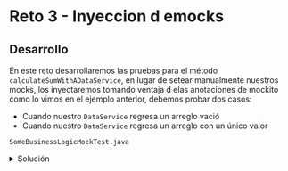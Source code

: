 # Reto 3 - Inyeccion d emocks

## Desarrollo

En este reto desarrollaremos las pruebas para el método `calculateSumWithADataService`, en lugar de setear manualmente
nuestros mocks, los inyectaremos tomando ventaja d elas anotaciones de mockito como lo vimos en el ejemplo anterior,
debemos probar dos casos:

- Cuando nuestro `DataService` regresa un arreglo vació
- Cuando nuestro `DataService` regresa un arreglo con un único valor

`SomeBusinessLogicMockTest.java`
<details>
  <summary>Solución</summary>

```java
package com.example.demo.business;

import com.example.demo.data.SomeDataService;
import org.junit.jupiter.api.Test;
import org.junit.jupiter.api.extension.ExtendWith;
import org.mockito.InjectMocks;
import org.mockito.Mock;
import org.mockito.junit.MockitoJUnitRunner;
import org.mockito.junit.jupiter.MockitoExtension;

import static org.junit.jupiter.api.Assertions.assertEquals;
import static org.mockito.Mockito.mock;
import static org.mockito.Mockito.when;


@ExtendWith(MockitoExtension.class)
class SomeBusinessLogicMockTest {

    @InjectMocks
    SomeBusinessLogic business;

    @Mock
    SomeDataService dataServiceMock;

    @Test
    public void calculateSumUsingDataService_basic() {
        when(dataServiceMock.retrieveAllData()).thenReturn(new int[]{1, 2, 3});
        assertEquals(6, business.calculateSumWithADataService());
    }

    @Test
    public void calculateSumUsingDataService_empty() {
        when(dataServiceMock.retrieveAllData()).thenReturn(new int[]{});
        assertEquals(0, business.calculateSumWithADataService());
    }

    @Test
    public void calculateSumUsingDataService_oneValue() {
        when(dataServiceMock.retrieveAllData()).thenReturn(new int[]{5});
        assertEquals(5, business.calculateSumWithADataService());
    }
}

```

</details>


